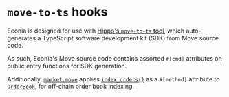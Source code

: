 # `move-to-ts` hooks

Econia is designed for use with [Hippo's `move-to-ts` tool], which auto-generates a TypeScript software development kit (SDK) from Move source code.

As such, Econia's Move source code contains assorted  `#[cmd]` attributes on public entry functions for SDK generation.

Additionally, [`market.move`] applies [`index_orders()`] as a `#[method]` attribute to [`OrderBook`], for off-chain order book indexing.

<!---Reference links-->
[Hippo's `move-to-ts` tool]: https://github.com/hippospace/move-to-ts
[`index_orders()`]:          ../../src/move/econia/doc/market.md#0xc0deb00c_market_index_orders
[`market.move`]:             ../../src/move/econia/doc/market.md
[`OrderBook`]:               ../../src/move/econia/doc/market.md#0xc0deb00c_market_OrderBook